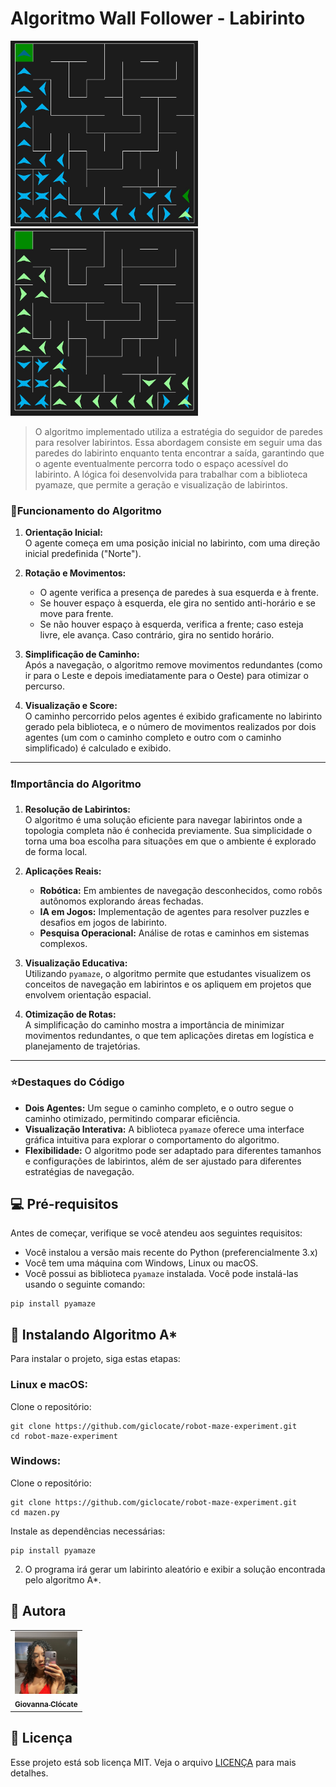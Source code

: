 # Algoritmo Wall Follower - Labirinto

<img src="img/azul.jpeg" alt="Exemplo imagem" width="300px;">
<img src="img/verde.jpeg" alt="caminho verde"width="300px;">

> O algoritmo implementado utiliza a estratégia do seguidor de paredes para resolver labirintos. Essa abordagem consiste em seguir uma das paredes do labirinto enquanto tenta encontrar a saída, garantindo que o agente eventualmente percorra todo o espaço acessível do labirinto. A lógica foi desenvolvida para trabalhar com a biblioteca pyamaze, que permite a geração e visualização de labirintos.

### 📌Funcionamento do Algoritmo

1. **Orientação Inicial:**  
   O agente começa em uma posição inicial no labirinto, com uma direção inicial predefinida ("Norte").
   
2. **Rotação e Movimentos:**  
   - O agente verifica a presença de paredes à sua esquerda e à frente.  
   - Se houver espaço à esquerda, ele gira no sentido anti-horário e se move para frente.  
   - Se não houver espaço à esquerda, verifica a frente; caso esteja livre, ele avança. Caso contrário, gira no sentido horário.  

3. **Simplificação de Caminho:**  
   Após a navegação, o algoritmo remove movimentos redundantes (como ir para o Leste e depois imediatamente para o Oeste) para otimizar o percurso.

4. **Visualização e Score:**  
   O caminho percorrido pelos agentes é exibido graficamente no labirinto gerado pela biblioteca, e o número de movimentos realizados por dois agentes (um com o caminho completo e outro com o caminho simplificado) é calculado e exibido.

---

### ❗Importância do Algoritmo

1. **Resolução de Labirintos:**  
   O algoritmo é uma solução eficiente para navegar labirintos onde a topologia completa não é conhecida previamente. Sua simplicidade o torna uma boa escolha para situações em que o ambiente é explorado de forma local.

2. **Aplicações Reais:**  
   - **Robótica:** Em ambientes de navegação desconhecidos, como robôs autônomos explorando áreas fechadas.  
   - **IA em Jogos:** Implementação de agentes para resolver puzzles e desafios em jogos de labirinto.  
   - **Pesquisa Operacional:** Análise de rotas e caminhos em sistemas complexos.

3. **Visualização Educativa:**  
   Utilizando `pyamaze`, o algoritmo permite que estudantes visualizem os conceitos de navegação em labirintos e os apliquem em projetos que envolvem orientação espacial.

4. **Otimização de Rotas:**  
   A simplificação do caminho mostra a importância de minimizar movimentos redundantes, o que tem aplicações diretas em logística e planejamento de trajetórias.

---

### ⭐Destaques do Código

- **Dois Agentes:** Um segue o caminho completo, e o outro segue o caminho otimizado, permitindo comparar eficiência.
- **Visualização Interativa:** A biblioteca `pyamaze` oferece uma interface gráfica intuitiva para explorar o comportamento do algoritmo.
- **Flexibilidade:** O algoritmo pode ser adaptado para diferentes tamanhos e configurações de labirintos, além de ser ajustado para diferentes estratégias de navegação.


## 💻 Pré-requisitos

Antes de começar, verifique se você atendeu aos seguintes requisitos:

- Você instalou a versão mais recente do Python (preferencialmente 3.x)
- Você tem uma máquina com Windows, Linux ou macOS.
- Você possui as biblioteca `pyamaze` instalada. Você pode instalá-las usando o seguinte comando:

```
pip install pyamaze
```

## 🚀 Instalando Algoritmo A*

Para instalar o projeto, siga estas etapas:

### Linux e macOS:

Clone o repositório:

```
git clone https://github.com/giclocate/robot-maze-experiment.git
cd robot-maze-experiment
```

### Windows:

Clone o repositório:

```
git clone https://github.com/giclocate/robot-maze-experiment.git
cd mazen.py
```

Instale as dependências necessárias:

```
pip install pyamaze
```

2. O programa irá gerar um labirinto aleatório e exibir a solução encontrada pelo algoritmo A*.

## 🤝 Autora

<table>
  <tr>
    <td align="center">
      <a href="https://github.com/giclocate" title="Usuário">
        <img src="img/giovanna.jpeg" width="100px;" alt="Giovanna"/><br>
        <sub>
          <b>Giovanna Clócate</b>
        </sub>
      </a>
    </td>
  </tr>
</table>

## 📝 Licença

Esse projeto está sob licença MIT. Veja o arquivo [LICENÇA](LICENSE.md) para mais detalhes.
